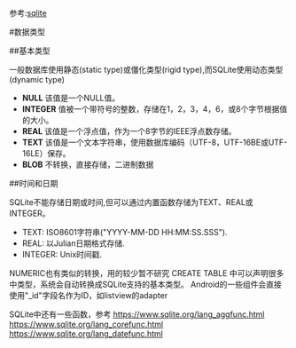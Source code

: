 参考:[sqlite](https://www.sqlite.org/datatype3.html)

#数据类型

##基本类型

一般数据库使用静态(static type)或僵化类型(rigid type),而SQLite使用动态类型(dynamic type)

- **NULL** 该值是一个NULL值。
- **INTEGER** 值被一个带符号的整数，存储在1，2，3，4，6，或8个字节根据值的大小。
- **REAL** 该值是一个浮点值，作为一个8字节的IEEE浮点数存储。
- **TEXT** 该值是一个文本字符串，使用数据库编码（UTF-8，UTF-16BE或UTF-16LE）保存。
- **BLOB** 不转换，直接存储，二进制数据

##时间和日期

SQLite不能存储日期或时间,但可以通过内置函数存储为TEXT、REAL或INTEGER。

- TEXT: ISO8601字符串("YYYY-MM-DD HH:MM:SS.SSS").
- REAL: 以Julian日期格式存储.
- INTEGER: Unix时间戳. 

NUMERIC也有类似的转换，用的较少暂不研究
CREATE TABLE 中可以声明很多中类型，系统会自动转换成SQLite支持的基本类型。
Android的一些组件会直接使用"_id"字段名作为ID，如listview的adapter

SQLite中还有一些函数，参考
https://www.sqlite.org/lang_aggfunc.html
https://www.sqlite.org/lang_corefunc.html
https://www.sqlite.org/lang_datefunc.html